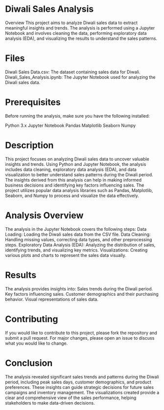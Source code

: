 # Diwali Sales Analysis
Overview
This project aims to analyze Diwali sales data to extract meaningful insights and trends. The analysis is performed using a Jupyter Notebook and involves cleaning the data, performing exploratory data analysis (EDA), and visualizing the results to understand the sales patterns.

# Files
Diwali Sales Data.csv: The dataset containing sales data for Diwali.
Diwali_Sales_Analysis.ipynb: The Jupyter Notebook used for analyzing the Diwali sales data.
# Prerequisites
Before running the analysis, make sure you have the following installed:

Python 3.x
Jupyter Notebook
Pandas
Matplotlib
Seaborn
Numpy
# Description
This project focuses on analyzing Diwali sales data to uncover valuable insights and trends. Using Python and Jupyter Notebook, the analysis includes data cleaning, exploratory data analysis (EDA), and data visualization to better understand sales patterns during the Diwali period. The insights derived from this analysis can help in making informed business decisions and identifying key factors influencing sales. The project utilizes popular data analysis libraries such as Pandas, Matplotlib, Seaborn, and Numpy to process and visualize the data effectively.
# Analysis Overview
The analysis in the Jupyter Notebook covers the following steps:
Data Loading: Loading the Diwali sales data from the CSV file.
Data Cleaning: Handling missing values, correcting data types, and other preprocessing steps.
Exploratory Data Analysis (EDA): Analyzing the distribution of sales, identifying trends, and visualizing key metrics.
Visualizations: Creating various plots and charts to represent the sales data visually.
# Results
The analysis provides insights into:
Sales trends during the Diwali period.
Key factors influencing sales.
Customer demographics and their purchasing behavior.
Visual representations of sales data.
# Contributing
If you would like to contribute to this project, please fork the repository and submit a pull request. For major changes, please open an issue to discuss what you would like to change.
# Conclusion
The analysis revealed significant sales trends and patterns during the Diwali period, including peak sales days, customer demographics, and product preferences. These insights can guide strategic decisions for future sales campaigns and inventory management. The visualizations created provide a clear and comprehensive view of the sales performance, helping stakeholders to make data-driven decisions.

